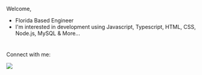 Welcome,  
- Florida Based Engineer
- I'm interested in development using Javascript, Typescript, HTML, CSS, Node.js, MySQL & More...
#
Connect with me:
 
<a href="http://linkedin.com/in/akeemlake"><img src="https://img.shields.io/badge/LinkedIn-0077B5?style=for-the-badge&logo=linkedin&logoColor=white" /></a>



<!---
aalake/aalake is a ✨ special ✨ repository because its `README.md` (this file) appears on your GitHub profile.
You can click the Preview link to take a look at your changes.
--->
